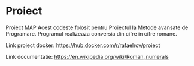 # Proiect
Proiect MAP
Acest codeste folosit pentru Proiectul la Metode avansate de Programare.
Programul realizeaza conversia din cifre in cifre romane.

Link proiect docker: https://hub.docker.com/r/rafaelrcv/proiect

Link documentatie: https://en.wikipedia.org/wiki/Roman_numerals
